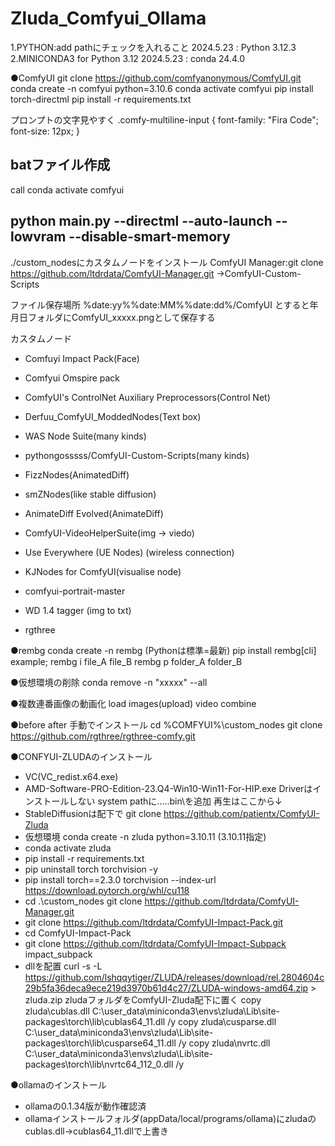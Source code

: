 # Zluda_Comfyui_Ollama

1.PYTHON:add pathにチェックを入れること
    2024.5.23 : Python 3.12.3
2.MINICONDA3 for Python 3.12
    2024.5.23 : conda 24.4.0

●ComfyUI
git clone https://github.com/comfyanonymous/ComfyUI.git
conda create -n comfyui python=3.10.6
conda activate comfyui
pip install torch-directml
pip install -r requirements.txt

プロンプトの文字見やすく
.comfy-multiline-input {
  font-family: "Fira Code";
  font-size: 12px;
}

batファイル作成
---
call conda activate comfyui

python main.py --directml --auto-launch --lowvram --disable-smart-memory
---
./custom_nodesにカスタムノードをインストール
ComfyUI Manager:git clone https://github.com/ltdrdata/ComfyUI-Manager.git
->ComfyUI-Custom-Scripts

ファイル保存場所
 %date:yy%%date:MM%%date:dd%/ComfyUI
とすると年月日フォルダにComfyUI_xxxxx.pngとして保存する

カスタムノード
 - Comfuyi Impact Pack(Face)
 - Comfyui Omspire pack
 - ComfyUI's ControlNet Auxiliary Preprocessors(Control Net)
 - Derfuu_ComfyUI_ModdedNodes(Text box)
 - WAS Node Suite(many kinds)
 - pythongosssss/ComfyUI-Custom-Scripts(many kinds)
 - FizzNodes(AnimatedDiff)
 - smZNodes(like stable diffusion)
 - AnimateDiff Evolved(AnimateDiff)
 - ComfyUI-VideoHelperSuite(img -> viedo)
 - Use Everywhere (UE Nodes) (wireless connection)
 - KJNodes for ComfyUI(visualise node)
 - comfyui-portrait-master
 - WD 1.4 tagger (img to txt)

 - rgthree 
 

●rembg
conda create -n rembg   (Pythonは標準=最新)
pip install rembg[cli]
example;
  rembg i file_A file_B
  rembg p folder_A folder_B

●仮想環境の削除
conda remove -n "xxxxx" --all

●複数連番画像の動画化
  load images(upload)
  video combine

●before after
  手動でインストール
  cd %COMFYUI%\custom_nodes
  git clone https://github.com/rgthree/rgthree-comfy.git


●CONFYUI-ZLUDAのインストール

- VC(VC_redist.x64.exe)
- AMD-Software-PRO-Edition-23.Q4-Win10-Win11-For-HIP.exe
   Driverはインストールしない
   system pathに.....bin\を追加
再生はここから↓
- StableDiffusionは配下で git clone https://github.com/patientx/ComfyUI-Zluda
- 仮想環境 conda create -n zluda python=3.10.11  (3.10.11指定)
- conda activate zluda
- pip install -r requirements.txt
- pip uninstall torch torchvision -y
- pip install torch==2.3.0 torchvision --index-url https://download.pytorch.org/whl/cu118
- cd .\custom_nodes  git clone https://github.com/ltdrdata/ComfyUI-Manager.git
- git clone https://github.com/ltdrdata/ComfyUI-Impact-Pack.git
- cd ComfyUI-Impact-Pack
- git clone https://github.com/ltdrdata/ComfyUI-Impact-Subpack impact_subpack
- dllを配置
   curl -s -L https://github.com/lshqqytiger/ZLUDA/releases/download/rel.2804604c29b5fa36deca9ece219d3970b61d4c27/ZLUDA-windows-amd64.zip > zluda.zip
   zludaフォルダをComfyUI-Zluda配下に置く
   copy zluda\cublas.dll C:\user_data\miniconda3\envs\zluda\Lib\site-packages\torch\lib\cublas64_11.dll /y
   copy zluda\cusparse.dll C:\user_data\miniconda3\envs\zluda\Lib\site-packages\torch\lib\cusparse64_11.dll /y
   copy zluda\nvrtc.dll C:\user_data\miniconda3\envs\zluda\Lib\site-packages\torch\lib\nvrtc64_112_0.dll /y

●ollamaのインストール

- ollamaの0.1.34版が動作確認済
- ollamaインストールフォルダ(appData/local/programs/ollama)にzludaのcublas.dll->cublas64_11.dllで上書き

